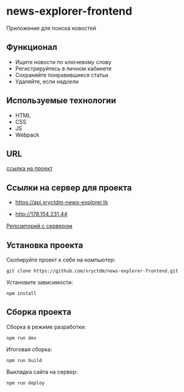 # news-explorer-frontend

Приложение для поиска новостей

## Функционал

- Ищите новости по ключевому слову
- Регистрируйтесь в личном кабинете
- Сохраняйте понравившиеся статьи
- Удаляйте, если надоели

## Используемые технологии

- HTML
- CSS
- JS
- Webpack

## URL

[ссылка на проект](https://xryctdm.github.io/news-explorer-frontend)

## Ссылки на сервер для проекта

* https://api.xryctdm-news-explorer.tk


* http://178.154.231.44
 
 [Репозиторий с сервером](https://github.com/xryctdm/news-explorer-api) 

## Установка проекта

Скопируйте проект к себе на компьютер:
```
git clone https://github.com/xryctdm/news-explorer-frontend.git
```
Установите зависимости:
```
npm install
```

## Сборка проекта

Сборка в режиме разработки:
```
npm run dev
```

Итоговая сборка:
```
npm run build
```

Выкладка сайта на сервер:
```
npm run deploy
```
